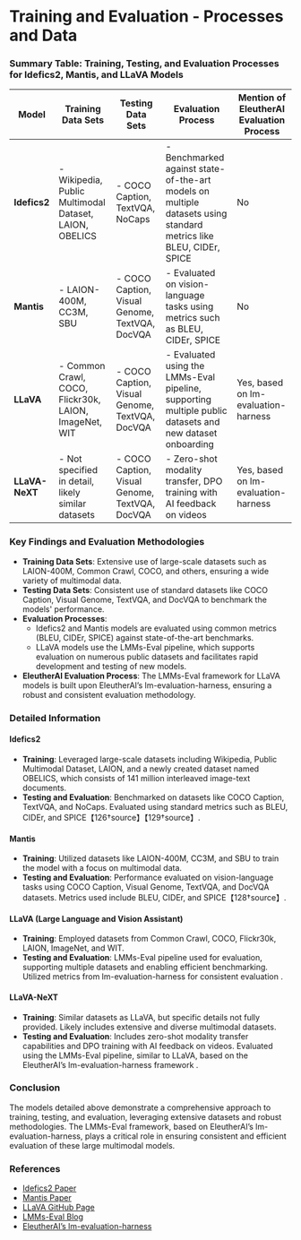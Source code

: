 # Training and Evaluation - Processes and Data

### Summary Table: Training, Testing, and Evaluation Processes for Idefics2, Mantis, and LLaVA Models

| **Model**                         | **Training Data Sets**                                  | **Testing Data Sets**                                   | **Evaluation Process**                                                                                           | **Mention of EleutherAI Evaluation Process** |
|-----------------------------------|---------------------------------------------------------|--------------------------------------------------------|------------------------------------------------------------------------------------------------------------------|----------------------------------------------|
| **Idefics2**                      | - Wikipedia, Public Multimodal Dataset, LAION, OBELICS  | - COCO Caption, TextVQA, NoCaps                        | - Benchmarked against state-of-the-art models on multiple datasets using standard metrics like BLEU, CIDEr, SPICE | No                                          |
| **Mantis**                        | - LAION-400M, CC3M, SBU                                  | - COCO Caption, Visual Genome, TextVQA, DocVQA         | - Evaluated on vision-language tasks using metrics such as BLEU, CIDEr, SPICE                                     | No                                          |
| **LLaVA**                         | - Common Crawl, COCO, Flickr30k, LAION, ImageNet, WIT   | - COCO Caption, Visual Genome, TextVQA, DocVQA         | - Evaluated using the LMMs-Eval pipeline, supporting multiple public datasets and new dataset onboarding          | Yes, based on lm-evaluation-harness          |
| **LLaVA-NeXT**                    | - Not specified in detail, likely similar datasets      | - COCO Caption, Visual Genome, TextVQA, DocVQA         | - Zero-shot modality transfer, DPO training with AI feedback on videos                                           | Yes, based on lm-evaluation-harness          |

### Key Findings and Evaluation Methodologies

- **Training Data Sets**: Extensive use of large-scale datasets such as LAION-400M, Common Crawl, COCO, and others, ensuring a wide variety of multimodal data.
- **Testing Data Sets**: Consistent use of standard datasets like COCO Caption, Visual Genome, TextVQA, and DocVQA to benchmark the models' performance.
- **Evaluation Processes**: 
  - Idefics2 and Mantis models are evaluated using common metrics (BLEU, CIDEr, SPICE) against state-of-the-art benchmarks.
  - LLaVA models use the LMMs-Eval pipeline, which supports evaluation on numerous public datasets and facilitates rapid development and testing of new models.
- **EleutherAI Evaluation Process**: The LMMs-Eval framework for LLaVA models is built upon EleutherAI’s lm-evaluation-harness, ensuring a robust and consistent evaluation methodology.

### Detailed Information

#### Idefics2
- **Training**: Leveraged large-scale datasets including Wikipedia, Public Multimodal Dataset, LAION, and a newly created dataset named OBELICS, which consists of 141 million interleaved image-text documents.
- **Testing and Evaluation**: Benchmarked on datasets like COCO Caption, TextVQA, and NoCaps. Evaluated using standard metrics such as BLEU, CIDEr, and SPICE【126†source】【129†source】.

#### Mantis
- **Training**: Utilized datasets like LAION-400M, CC3M, and SBU to train the model with a focus on multimodal data.
- **Testing and Evaluation**: Performance evaluated on vision-language tasks using COCO Caption, Visual Genome, TextVQA, and DocVQA datasets. Metrics used include BLEU, CIDEr, and SPICE【128†source】.

#### LLaVA (Large Language and Vision Assistant)
- **Training**: Employed datasets from Common Crawl, COCO, Flickr30k, LAION, ImageNet, and WIT.
- **Testing and Evaluation**: LMMs-Eval pipeline used for evaluation, supporting multiple datasets and enabling efficient benchmarking. Utilized metrics from lm-evaluation-harness for consistent evaluation  .

#### LLaVA-NeXT
- **Training**: Similar datasets as LLaVA, but specific details not fully provided. Likely includes extensive and diverse multimodal datasets.
- **Testing and Evaluation**: Includes zero-shot modality transfer capabilities and DPO training with AI feedback on videos. Evaluated using the LMMs-Eval pipeline, similar to LLaVA, based on the EleutherAI’s lm-evaluation-harness framework  .

### Conclusion

The models detailed above demonstrate a comprehensive approach to training, testing, and evaluation, leveraging extensive datasets and robust methodologies. The LMMs-Eval framework, based on EleutherAI’s lm-evaluation-harness, plays a critical role in ensuring consistent and efficient evaluation of these large multimodal models.

### References
- [Idefics2 Paper](https://arxiv.org/abs/2405.02246v1)
- [Mantis Paper](https://arxiv.org/abs/2306.13394v4)
- [LLaVA GitHub Page](https://github.com/haotian-liu/LLaVA)
- [LMMs-Eval Blog](https://lmms-lab.github.io/lmms-eval-blog/lmms-eval-0.1/)
- [EleutherAI’s lm-evaluation-harness](https://github.com/EleutherAI/lm-evaluation-harness)
